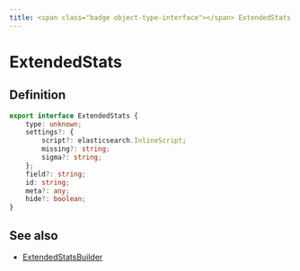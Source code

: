 ```yaml
---
title: <span class="badge object-type-interface"></span> ExtendedStats
---
```

# <span class="badge object-type-interface"></span> ExtendedStats

## Definition

```typescript
export interface ExtendedStats {
	type: unknown;
	settings?: {
		script?: elasticsearch.InlineScript;
		missing?: string;
		sigma?: string;
	};
	field?: string;
	id: string;
	meta?: any;
	hide?: boolean;
}

```
## See also

 * <span class="badge builder"></span> [ExtendedStatsBuilder](./builder-ExtendedStatsBuilder.md)
